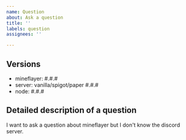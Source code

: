```yaml
---
name: Question
about: Ask a question
title: ''
labels: question
assignees: ''

---
```


## Versions
 - mineflayer: #.#.#
 - server: vanilla/spigot/paper #.#.#
 - node: #.#.#

## Detailed description of a question
I want to ask a question about mineflayer but I don't know the discord server.
